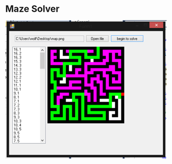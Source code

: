 # Maze Solver


![screenshot_n](https://raw.githubusercontent.com/WolfgangNS/Maze-solver/68cde2b084da73e6378caeaa9f0014e4b7a603c6/window%20with%20clear%20pathway.PNG)